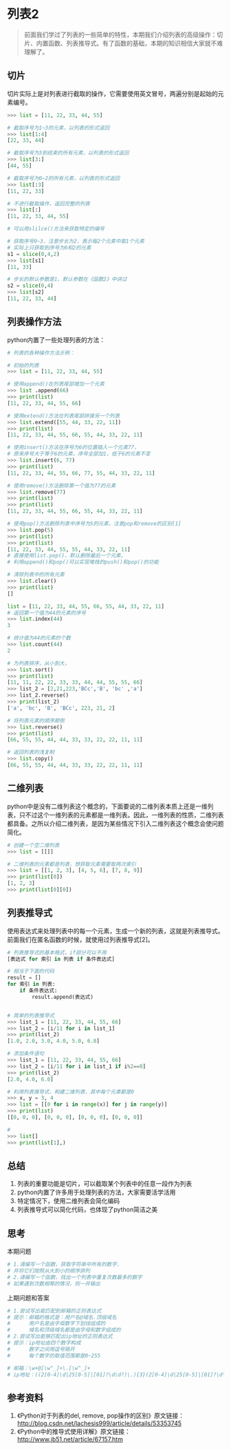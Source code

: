 # 列表2

> 前面我们学过了列表的一些简单的特性，本期我们介绍列表的高级操作：切片、内置函数、列表推导式。有了函数的基础，本期的知识相信大家就不难理解了。


## 切片

切片实际上是对列表进行截取的操作，它需要使用英文冒号，两遍分别是起始的元素编号。

```python
>>> list = [11, 22, 33, 44, 55]

# 截取序号为1~3的元素，以列表的形式返回
>>> list[1:4]
[22, 33, 44]

# 截取序号为3到结束的所有元素，以列表的形式返回
>>> list[3:]
[44, 55]

# 截取序号为0~2的所有元素，以列表的形式返回
>>> list[:3]
[11, 22, 33]

# 不进行截取操作，返回完整的列表
>>> list[:]
[11, 22, 33, 44, 55]

# 可以用slilce()方法来获取特定的编号

# 获取序号0~3，注意步长为2，表示每2个元素中取1个元素
# 实际上只获取到序号为0和2的元素
s1 = slice(0,4,2)
>>> list[s1]
[11, 33]

# 步长的默认参数是1，默认参数在《函数2》中讲过
s2 = slice(0,4)
>>> list[s2]
[11, 22, 33, 44]
```



## 列表操作方法

python内置了一些处理列表的方法：

```python
# 列表的各种操作方法示例：

# 初始的列表
>>> list = [11, 22, 33, 44, 55]

# 使用append()在列表尾部增加一个元素
>>> list .append(66)
>>> print(list)
[11, 22, 33, 44, 55, 66]

# 使用extend()方法在列表尾部拼接另一个列表
>>> list.extend([55, 44, 33, 22, 11])
>>> print(list)
[11, 22, 33, 44, 55, 66, 55, 44, 33, 22, 11]

# 使用insert()方法在序号为6的位置插入一个元素77，
# 原来序号大于等于6的元素，序号全部加1，低于6的元素不变
>>> list.insert(6, 77)
>>> print(list)
[11, 22, 33, 44, 55, 66, 77, 55, 44, 33, 22, 11]

# 使用remove()方法删除第一个值为77的元素
>>> list.remove(77)
>>> print(list)
>>> print(list)
[11, 22, 33, 44, 55, 66, 55, 44, 33, 22, 11]

# 使用pop()方法删除列表中序号为5的元素，注意pop和remove的区别[1]
>>> list.pop(5)
>>> print(list)
>>> print(list)
[11, 22, 33, 44, 55, 55, 44, 33, 22, 11]
# 直接使用list.pop()，默认删除最后一个元素，
# 利用append()和pop()可以实现堆栈的push()和pop()的功能

# 清除列表中的所有元素
>>> list.clear()
>>> print(list)
[]

list = [11, 22, 33, 44, 55, 66, 55, 44, 33, 22, 11]
# 返回第一个值为44的元素的序号
>>> list.index(44)
3

# 统计值为44的元素的个数
>>> list.count(44)
2

# 为列表排序，从小到大，
>>> list.sort()
>>> print(list)
[11, 11, 22, 22, 33, 33, 44, 44, 55, 55, 66]
>>> list_2 = [2,21,223,'BCc','B', 'bc' ,'a']
>>> list_2.reverse()
>>> print(list_2)
['a', 'bc', 'B', 'BCc', 223, 21, 2]

# 将列表元素的顺序颠倒
>>> list.reverse()
>>> print(list)
[66, 55, 55, 44, 44, 33, 33, 22, 22, 11, 11]

# 返回列表的浅复制
>>> list.copy()
[66, 55, 55, 44, 44, 33, 33, 22, 22, 11, 11]
```

## 二维列表

python中是没有二维列表这个概念的，下面要说的二维列表本质上还是一维列表，只不过这个一维列表的元素都是一维列表。因此，一维列表的性质，二维列表都具备。之所以介绍二维列表，是因为某些情况下引入二维列表这个概念会使问题简化。

```python
# 创建一个空二维列表
>>> list = [[]]

# 二维列表的元素都是列表，想获取元素需要取两次索引
>>> list = [[1, 2, 3], [4, 5, 6], [7, 8, 9]]
>>> print(list[0])
[1, 2, 3]
>>> print(list[0][0])
```

## 列表推导式

使用表达式来处理列表中的每一个元素，生成一个新的列表，这就是列表推导式。前面我们在匿名函数的时候，就使用过列表推导式[2]。

```python
# 列表推导式的基本格式，if部分可以不用
[表达式 for 索引 in 列表 if 条件表达式]

# 相当于下面的代码
result = []
for 索引 in 列表:
    if 条件表达式:
        result.append(表达式)


# 简单的列表推导式
>>> list_1 = [11, 22, 33, 44, 55, 66]
>>> list_2 = [i/11 for i in list_1]
>>> print(list_2)
[1.0, 2.0, 3.0, 4.0, 5.0, 6.0]

# 添加条件语句
>>> list_1 = [11, 22, 33, 44, 55, 66]
>>> list_2 = [i/11 for i in list_1 if i%2==0]
>>> print(list_2)
[2.0, 4.0, 6.0]

# 利用列表推导式，构建二维列表，其中每个元素都是0
>>> x, y = 3, 4
>>> list = [[0 for i in range(x)] for j in range(y)]
>>> print(list)
[[0, 0, 0], [0, 0, 0], [0, 0, 0], [0, 0, 0]]

# 
>>> list[]
>>> print(list[1],)
```

## 总结

1. 列表的重要功能是切片，可以截取某个列表中的任意一段作为列表
2. python内置了许多用于处理列表的方法，大家需要活学活用
3. 特定情况下，使用二维列表会简化编码
4. 列表推导式可以简化代码，也体现了python简洁之美

## 思考

本期问题

```python
# 1.请编写一个函数，获取字符串中所有的数字，
# 并将它们按照从大到小的顺序排列
# 2.请编写一个函数，找出一个列表中重复次数最多的数字
# 如果遇到次数相等的情况，则一并输出
```

上期问题和答案

```python
# 1.尝试写出能匹配到邮箱的正则表达式
# 提示：邮箱的格式是：用户名@域名.顶级域名
#      用户名是由字母数字下划线组成的
#      域名和顶级域名都是由字母和数字组成的
# 2.尝试写出能够匹配出ip地址的正则表达式
# 提示：ip地址由四个数字构成
#      数字之间用逗号隔开
#      每个数字的取值范围都是0~255

# 邮箱：\w+@[\w^_]+\.[\w^_]+
# ip地址：((2[0-4]\d|25[0-5]|[01]?\d\d?)\.){3}(2[0-4]\d|25[0-5]|[01]?\d\d?)
```

## 参考资料

1. 《Python对于列表的del, remove, pop操作的区别》原文链接：http://blog.csdn.net/lachesis999/article/details/53353745
2. 《Python中的推导式使用详解》原文链接：http://www.jb51.net/article/67157.htm